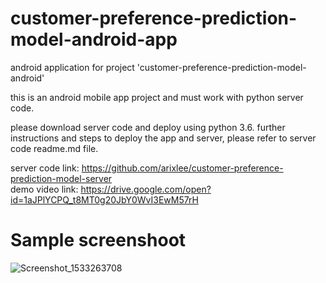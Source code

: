 # customer-preference-prediction-model-android-app
android application for project 'customer-preference-prediction-model-android'




this is an android mobile app project and must work with python server code.

please download server code and deploy using python 3.6.
further instructions and steps to deploy the app and server, please refer to server code readme.md file.

server code link: https://github.com/arixlee/customer-preference-prediction-model-server
<br>demo video link: https://drive.google.com/open?id=1aJPlYCPQ_t8MT0g20JbY0WvI3EwM57rH


# Sample screenshoot
<img src="https://preview.ibb.co/mmOvwK/Screenshot_1533263708.png" alt="Screenshot_1533263708" border="0">
